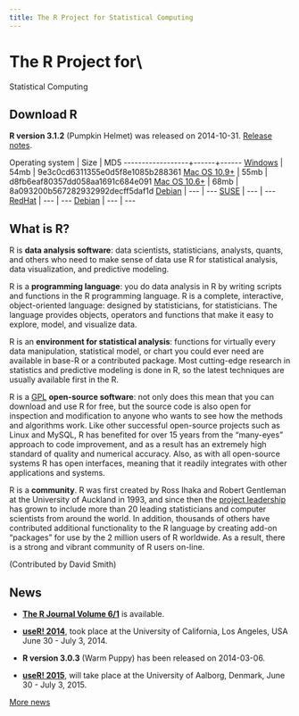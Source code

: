 ```yaml
---
title: The R Project for Statistical Computing
---
```


# The R Project for\
Statistical Computing

## Download R 

**R version 3.1.2** (Pumpkin Helmet) was released on 2014-10-31. [Release notes](http://cran.rstudio.com/src/base/NEWS.html).

Operating system  | Size | MD5
------------------+------+------
[Windows](http://cran.rstudio.com/bin/windows/base/R-3.1.2-win.exe)  | 54mb  | 9e3c0cd6311355e0d5f8e1085b288361
[Mac OS 10.9+](http://cran.rstudio.com/bin/macosx/R-3.1.2-mavericks.pkg) | 55mb | d8fb6eaf80357dd058aa1691c684e091
[Mac OS 10.6+](http://cran.rstudio.com/bin/macosx/R-3.1.2-snowleopard.pkg) | 68mb | 8a093200b567282932992decff5daf1d
[Debian](http://cran.rstudio.com/bin/linux/ubuntu/README.html) | --- | ---
[SUSE](http://cran.rstudio.com/bin/linux/suse/README.html) | --- | ---
[RedHat](http://cran.rstudio.com/bin/linux/redhat/README) | --- | ---
[Debian](http://cran.rstudio.com/bin/linux/debian/README.html) | --- | ---

## What is R?

R is **data analysis software**: data scientists, statisticians, analysts, quants, and others who need to make sense of data use R for statistical analysis, data visualization, and predictive modeling.

R is a **programming language**: you do data analysis in R by writing scripts and functions in the R programming language. R is a complete, interactive, object-oriented language: designed by statisticians, for statisticians. The language provides objects, operators and functions that make it easy to explore, model, and visualize data.

R is an **environment for statistical analysis**: functions for virtually every data manipulation, statistical model, or chart you could ever need are available in base-R or a contributed package. Most cutting-edge research in statistics and predictive modeling is done in R, so the latest techniques are usually available first in the R.

R is a [GPL](COPYING) **open-source software**: not only does this mean that you can download and use R for free, but the source code is also open for inspection and modification to anyone who wants to see how the methods and algorithms work. Like other successful open-source projects such as Linux and MySQL, R has benefited for over 15 years from the “many-eyes” approach to code improvement, and as a result has an extremely high standard of quality and numerical accuracy. Also, as with all open-source systems R has open interfaces, meaning that it readily integrates with other applications and systems. 

R is a **community**. R was first created by Ross Ihaka and Robert Gentleman at the University of Auckland in 1993, and since then the [project leadership](contributors.html) has grown to include more than 20 leading statisticians and computer scientists from around the world. In addition, thousands of others have contributed additional functionality to the R language by creating add-on “packages” for use by the 2 million users of R worldwide. As a result, there is a strong and vibrant community of R users on-line.

(Contributed by David Smith)

## News

-   [**The R Journal Volume 6/1**](http://journal.r-project.org) is available.

-   [**useR! 2014**](http://www.r-project.org/useR-2014), took place at
    the University of California, Los Angeles, USA June 30 - July 3,
    2014.

-   **R version 3.0.3** (Warm Puppy) has been released on 2014-03-06.

-   [**useR! 2015**](http://www.r-project.org/useR-2015), will take
    place at the University of Aalborg, Denmark, June 30 - July 3, 2015.

[More news](/news.html)
